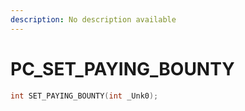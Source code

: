 ```yaml
---
description: No description available 
---
```


# PC\_SET_PAYING_BOUNTY

```cpp
int SET_PAYING_BOUNTY(int _Unk0);
```